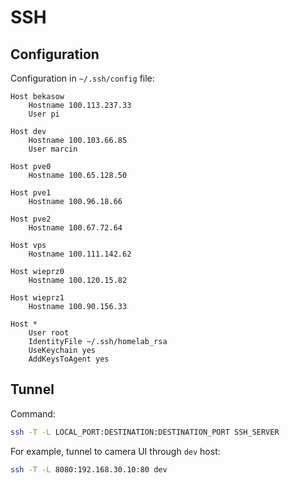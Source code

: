 # SSH

## Configuration

Configuration in `~/.ssh/config` file:

```
Host bekasow
    Hostname 100.113.237.33
    User pi

Host dev
    Hostname 100.103.66.85
    User marcin

Host pve0
    Hostname 100.65.128.50

Host pve1
    Hostname 100.96.18.66

Host pve2
    Hostname 100.67.72.64

Host vps
    Hostname 100.111.142.62

Host wieprz0
    Hostname 100.120.15.82

Host wieprz1
    Hostname 100.90.156.33

Host *
    User root
    IdentityFile ~/.ssh/homelab_rsa
    UseKeychain yes
    AddKeysToAgent yes
```

## Tunnel

Command:

```bash
ssh -T -L LOCAL_PORT:DESTINATION:DESTINATION_PORT SSH_SERVER
```

For example, tunnel to camera UI through `dev` host:

```bash
ssh -T -L 8080:192.168.30.10:80 dev
```
